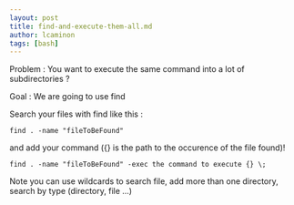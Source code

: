 ```yaml
---
layout: post
title: find-and-execute-them-all.md
author: lcaminon
tags: [bash]
---
```

Problem : You want to execute the same command into a lot of subdirectories ?

Goal : We are going to use find

Search your files with find like this :

    find . -name "fileToBeFound"

and add your command ({} is the path to the occurence of the file found)!

    find . -name "fileToBeFound" -exec the command to execute {} \;

Note you can use wildcards to search file, add more than one directory, search by type (directory, file ...)